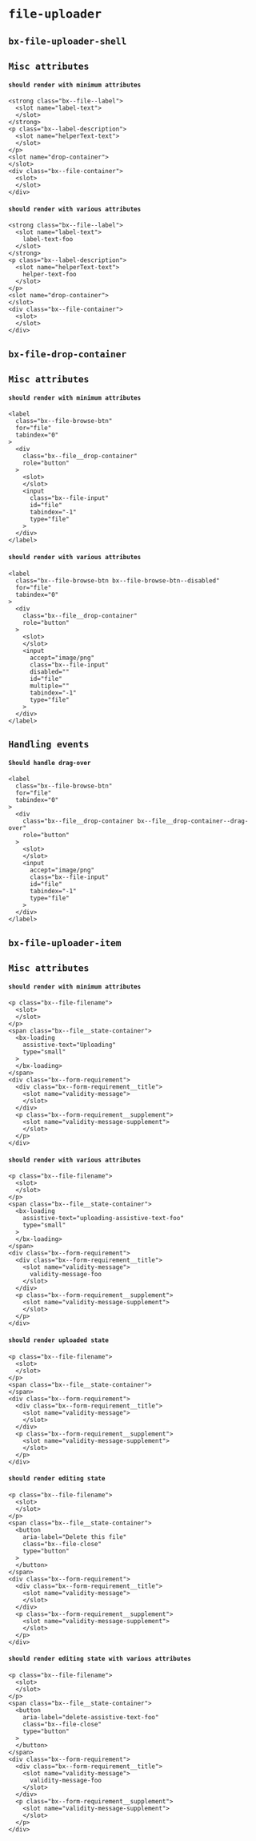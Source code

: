# `file-uploader`

## `bx-file-uploader-shell`

##   `Misc attributes`

####     `should render with minimum attributes`

```
<strong class="bx--file--label">
  <slot name="label-text">
  </slot>
</strong>
<p class="bx--label-description">
  <slot name="helperText-text">
  </slot>
</p>
<slot name="drop-container">
</slot>
<div class="bx--file-container">
  <slot>
  </slot>
</div>

```

####     `should render with various attributes`

```
<strong class="bx--file--label">
  <slot name="label-text">
    label-text-foo
  </slot>
</strong>
<p class="bx--label-description">
  <slot name="helperText-text">
    helper-text-foo
  </slot>
</p>
<slot name="drop-container">
</slot>
<div class="bx--file-container">
  <slot>
  </slot>
</div>

```

## `bx-file-drop-container`

##   `Misc attributes`

####     `should render with minimum attributes`

```
<label
  class="bx--file-browse-btn"
  for="file"
  tabindex="0"
>
  <div
    class="bx--file__drop-container"
    role="button"
  >
    <slot>
    </slot>
    <input
      class="bx--file-input"
      id="file"
      tabindex="-1"
      type="file"
    >
  </div>
</label>

```

####     `should render with various attributes`

```
<label
  class="bx--file-browse-btn bx--file-browse-btn--disabled"
  for="file"
  tabindex="0"
>
  <div
    class="bx--file__drop-container"
    role="button"
  >
    <slot>
    </slot>
    <input
      accept="image/png"
      class="bx--file-input"
      disabled=""
      id="file"
      multiple=""
      tabindex="-1"
      type="file"
    >
  </div>
</label>

```

##   `Handling events`

####     `Should handle drag-over`

```
<label
  class="bx--file-browse-btn"
  for="file"
  tabindex="0"
>
  <div
    class="bx--file__drop-container bx--file__drop-container--drag-over"
    role="button"
  >
    <slot>
    </slot>
    <input
      accept="image/png"
      class="bx--file-input"
      id="file"
      tabindex="-1"
      type="file"
    >
  </div>
</label>

```

## `bx-file-uploader-item`

##   `Misc attributes`

####     `should render with minimum attributes`

```
<p class="bx--file-filename">
  <slot>
  </slot>
</p>
<span class="bx--file__state-container">
  <bx-loading
    assistive-text="Uploading"
    type="small"
  >
  </bx-loading>
</span>
<div class="bx--form-requirement">
  <div class="bx--form-requirement__title">
    <slot name="validity-message">
    </slot>
  </div>
  <p class="bx--form-requirement__supplement">
    <slot name="validity-message-supplement">
    </slot>
  </p>
</div>

```

####     `should render with various attributes`

```
<p class="bx--file-filename">
  <slot>
  </slot>
</p>
<span class="bx--file__state-container">
  <bx-loading
    assistive-text="uploading-assistive-text-foo"
    type="small"
  >
  </bx-loading>
</span>
<div class="bx--form-requirement">
  <div class="bx--form-requirement__title">
    <slot name="validity-message">
      validity-message-foo
    </slot>
  </div>
  <p class="bx--form-requirement__supplement">
    <slot name="validity-message-supplement">
    </slot>
  </p>
</div>

```

####     `should render uploaded state`

```
<p class="bx--file-filename">
  <slot>
  </slot>
</p>
<span class="bx--file__state-container">
</span>
<div class="bx--form-requirement">
  <div class="bx--form-requirement__title">
    <slot name="validity-message">
    </slot>
  </div>
  <p class="bx--form-requirement__supplement">
    <slot name="validity-message-supplement">
    </slot>
  </p>
</div>

```

####     `should render editing state`

```
<p class="bx--file-filename">
  <slot>
  </slot>
</p>
<span class="bx--file__state-container">
  <button
    aria-label="Delete this file"
    class="bx--file-close"
    type="button"
  >
  </button>
</span>
<div class="bx--form-requirement">
  <div class="bx--form-requirement__title">
    <slot name="validity-message">
    </slot>
  </div>
  <p class="bx--form-requirement__supplement">
    <slot name="validity-message-supplement">
    </slot>
  </p>
</div>

```

####     `should render editing state with various attributes`

```
<p class="bx--file-filename">
  <slot>
  </slot>
</p>
<span class="bx--file__state-container">
  <button
    aria-label="delete-assistive-text-foo"
    class="bx--file-close"
    type="button"
  >
  </button>
</span>
<div class="bx--form-requirement">
  <div class="bx--form-requirement__title">
    <slot name="validity-message">
      validity-message-foo
    </slot>
  </div>
  <p class="bx--form-requirement__supplement">
    <slot name="validity-message-supplement">
    </slot>
  </p>
</div>

```

